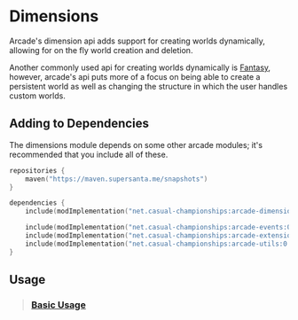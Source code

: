 # Dimensions

Arcade's dimension api adds support for creating worlds dynamically, allowing for
on the fly world creation and deletion.

Another commonly used api for creating worlds dynamically is [Fantasy](https://github.com/NucleoidMC/fantasy),
however, arcade's api puts more of a focus on being able to create a persistent world
as well as changing the structure in which the user handles custom worlds.

## Adding to Dependencies

The dimensions module depends on some other arcade modules; it's recommended that you
include all of these.

```kts
repositories {
    maven("https://maven.supersanta.me/snapshots")
}

dependencies {
    include(modImplementation("net.casual-championships:arcade-dimensions:0.3.0-alpha.30+1.21.1")!!)

    include(modImplementation("net.casual-championships:arcade-events:0.3.0-alpha.30+1.21.1")!!)
    include(modImplementation("net.casual-championships:arcade-extensions:0.3.0-alpha.30+1.21.1")!!)
    include(modImplementation("net.casual-championships:arcade-utils:0.3.0-alpha.30+1.21.1")!!)
}
```

## Usage

> ### [Basic Usage](./basic-usage.md)